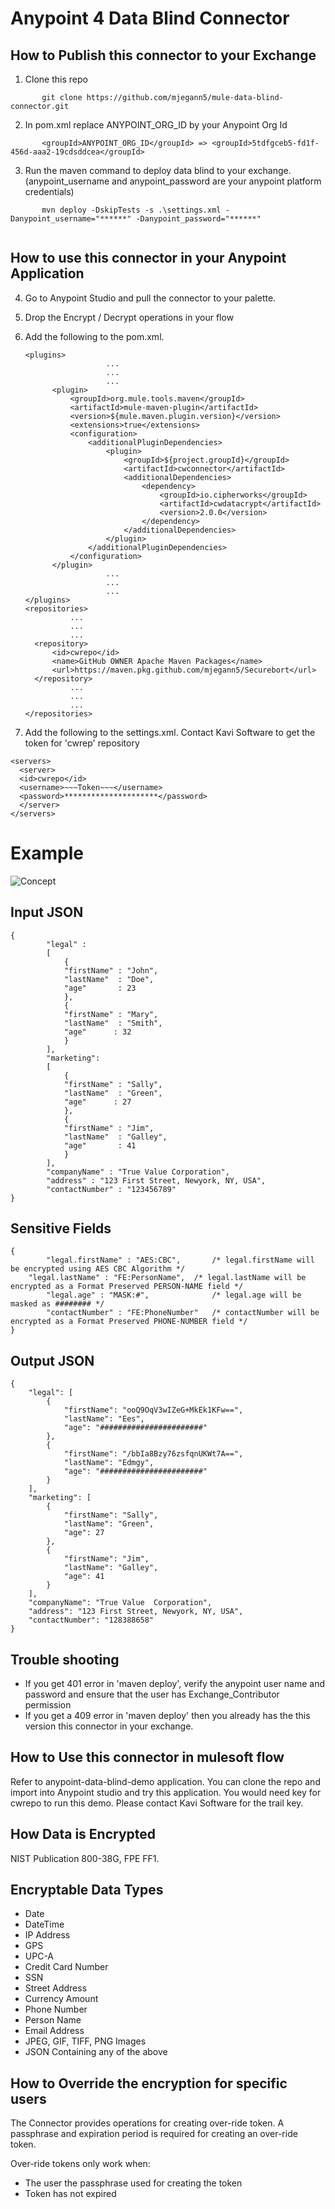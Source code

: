 # Anypoint 4 Data Blind Connector

## How to Publish this connector to your Exchange

1. Clone this repo
```
       git clone https://github.com/mjegann5/mule-data-blind-connector.git
```
2. In pom.xml replace ANYPOINT_ORG_ID by your Anypoint Org Id
```
       <groupId>ANYPOINT_ORG_ID</groupId> => <groupId>5tdfgceb5-fd1f-456d-aaa2-19cdsddcea</groupId>
```
3. Run the maven command to deploy data blind to your exchange. (anypoint_username and anypoint_password are your anypoint platform credentials)

```
       mvn deploy -DskipTests -s .\settings.xml -Danypoint_username="******" -Danypoint_password="******"
       
```
## How to use this connector in your Anypoint Application

4. Go to Anypoint Studio and pull the connector to your palette.

5. Drop the Encrypt / Decrypt operations in your flow

6. Add the following to the pom.xml.  

      ```
      <plugins>
                        ...
                        ...
                        ...
			<plugin>
				<groupId>org.mule.tools.maven</groupId>
				<artifactId>mule-maven-plugin</artifactId>
				<version>${mule.maven.plugin.version}</version>
				<extensions>true</extensions>
				<configuration>
					<additionalPluginDependencies>
						<plugin>
							<groupId>${project.groupId}</groupId>
							<artifactId>cwconnector</artifactId>
							<additionalDependencies>
								<dependency>
									<groupId>io.cipherworks</groupId>
									<artifactId>cwdatacrypt</artifactId>
									<version>2.0.0</version>
								</dependency>
							</additionalDependencies>
						</plugin>
					</additionalPluginDependencies>
				</configuration>
			</plugin>
                        ...
                        ...
                        ...
      </plugins>
      <repositories>
                ...
                ...
                ...
		<repository>
			<id>cwrepo</id>
			<name>GitHub OWNER Apache Maven Packages</name>
			<url>https://maven.pkg.github.com/mjegann5/Securebort</url>
		</repository>
                ...
                ...
                ...
     </repositories>
     ```

7. Add the following to the settings.xml. Contact Kavi Software to get the token for 'cwrep' repository 

  ```
  <servers>
    <server>
    <id>cwrepo</id>
    <username>~~~Token~~~</username>
    <password>*********************</password>
	</server>
  </servers>
  ```


# Example

![Concept](/assets/DataBlind-EncryptConcept1.jpg)

## Input JSON

```
{
	    "legal" : 
 		[   
 			{ 
 			"firstName" : "John",  
 			"lastName"  : "Doe",
 			"age"       : 23 
 			},
			{
			"firstName" : "Mary",  
 			"lastName"  : "Smith",
 			"age"      : 32 
 			}
 		],                           
	    "marketing": 
		[ 
  			{ 
  			"firstName" : "Sally",
  			"lastName"  : "Green",
  			"age"      : 27 
 			}, 
  			{ 
  			"firstName" : "Jim", 
  			"lastName"  : "Galley",
  			"age"       : 41 
  			}
  		],
  	    "companyName" : "True Value Corporation",
  	    "address" : "123 First Street, Newyork, NY, USA",
  	    "contactNumber" : "123456789"
}
 ```
## Sensitive Fields
```
{
        "legal.firstName" : "AES:CBC",       /* legal.firstName will be encrypted using AES CBC Algorithm */
	"legal.lastName" : "FE:PersonName",  /* legal.lastName will be encrypted as a Format Preserved PERSON-NAME field */
        "legal.age" : "MASK:#",              /* legal.age will be masked as ######## */
        "contactNumber" : "FE:PhoneNumber"   /* contactNumber will be encrypted as a Format Preserved PHONE-NUMBER field */
}
```
## Output JSON
```
{
    "legal": [
        {
            "firstName": "ooQ9OqV3wIZeG+MkEk1KFw==",
            "lastName": "Ees",
            "age": "#######################"
        },
        {
            "firstName": "/bbIa8Bzy76zsfqnUKWt7A==",
            "lastName": "Edmgy",
            "age": "#######################"
        }
    ],
    "marketing": [
        {
            "firstName": "Sally",
            "lastName": "Green",
            "age": 27
        },
        {
            "firstName": "Jim",
            "lastName": "Galley",
            "age": 41
        }
    ],
    "companyName": "True Value  Corporation",
    "address": "123 First Street, Newyork, NY, USA",
    "contactNumber": "128388658"
}
```
## Trouble shooting

- If you get 401 error in 'maven deploy', verify the anypoint user name and password and ensure that the user has Exchange_Contributor permission
- If you get a 409 error in 'maven deploy' then you already has the this version this connector in your exchange. 


## How to Use this connector in mulesoft flow

Refer to anypoint-data-blind-demo application. You can clone the repo and import into Anypoint studio and try this application. You would need key for cwrepo to run this demo. Please contact Kavi Software for the trail key.


## How Data is Encrypted 
NIST Publication 800-38G, FPE FF1. 

## Encryptable Data Types 

- Date
- DateTime
- IP Address
- GPS
- UPC-A
- Credit Card Number
- SSN
- Street Address
- Currency Amount
- Phone Number
- Person Name
- Email Address
- JPEG, GIF, TIFF, PNG  Images
- JSON Containing any of the above


## How to Override the encryption for specific users
The Connector provides operations for creating over-ride token. A passphrase and expiration period is required for creating an over-ride token. 

Over-ride tokens only work when:
- The user the passphrase used for creating the token
- Token has not expired



